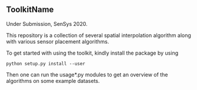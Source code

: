 ToolkitName
------

Under Submission, SenSys 2020.

This repository is a collection of several spatial interpolation algorithm along with various sensor placement algorithms. 


To get started with using the toolkit, kindly install the package by using
```
python setup.py install --user
```

Then one can run the usage*.py modules to get an overview of the algorithms on some example datasets.


